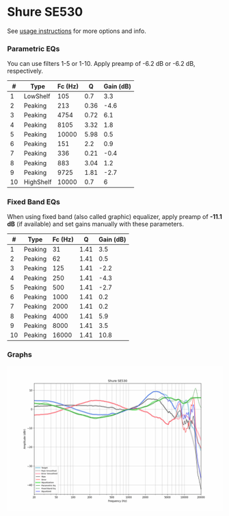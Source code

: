 # Shure SE530
See [usage instructions](https://github.com/jaakkopasanen/AutoEq#usage) for more options and info.

### Parametric EQs
You can use filters 1-5 or 1-10. Apply preamp of -6.2 dB or -6.2 dB, respectively.

|   # | Type      |   Fc (Hz) |    Q |   Gain (dB) |
|-----|-----------|-----------|------|-------------|
|   1 | LowShelf  |       105 | 0.7  |         3.3 |
|   2 | Peaking   |       213 | 0.36 |        -4.6 |
|   3 | Peaking   |      4754 | 0.72 |         6.1 |
|   4 | Peaking   |      8105 | 3.32 |         1.8 |
|   5 | Peaking   |     10000 | 5.98 |         0.5 |
|   6 | Peaking   |       151 | 2.2  |         0.9 |
|   7 | Peaking   |       336 | 0.21 |        -0.4 |
|   8 | Peaking   |       883 | 3.04 |         1.2 |
|   9 | Peaking   |      9725 | 1.81 |        -2.7 |
|  10 | HighShelf |     10000 | 0.7  |         6   |

### Fixed Band EQs
When using fixed band (also called graphic) equalizer, apply preamp of **-11.1 dB** (if available) and set gains manually with these parameters.

|   # | Type    |   Fc (Hz) |    Q |   Gain (dB) |
|-----|---------|-----------|------|-------------|
|   1 | Peaking |        31 | 1.41 |         3.5 |
|   2 | Peaking |        62 | 1.41 |         0.5 |
|   3 | Peaking |       125 | 1.41 |        -2.2 |
|   4 | Peaking |       250 | 1.41 |        -4.3 |
|   5 | Peaking |       500 | 1.41 |        -2.7 |
|   6 | Peaking |      1000 | 1.41 |         0.2 |
|   7 | Peaking |      2000 | 1.41 |         0.2 |
|   8 | Peaking |      4000 | 1.41 |         5.9 |
|   9 | Peaking |      8000 | 1.41 |         3.5 |
|  10 | Peaking |     16000 | 1.41 |        10.8 |

### Graphs
![](./Shure%20SE530.png)

